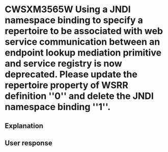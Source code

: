# CWSXM3565W Using a JNDI namespace binding to specify a repertoire to be associated with web service communication between an endpoint lookup mediation primitive and service registry is now deprecated. Please update the repertoire property of WSRR definition ''0'' and delete the JNDI namespace binding ''1''.

## Explanation

## User response